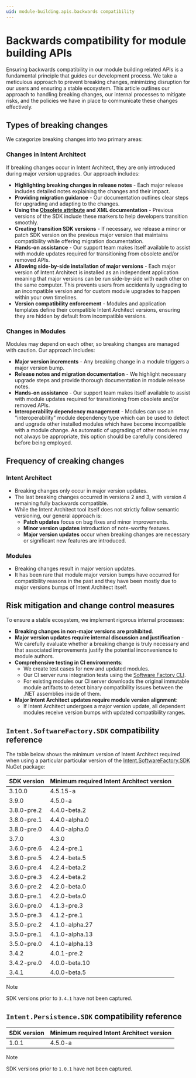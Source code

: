 ```yaml
---
uid: module-building.apis.backwards compatibility
---
```

# Backwards compatibility for module building APIs

Ensuring backwards compatibility in our module building related APIs is a fundamental principle that guides our development process. We take a meticulous approach to prevent breaking changes, minimizing disruption for our users and ensuring a stable ecosystem. This article outlines our approach to handling breaking changes, our internal processes to mitigate risks, and the policies we have in place to communicate these changes effectively.

## Types of breaking changes

We categorize breaking changes into two primary areas:

### Changes in Intent Architect

If breaking changes occur in Intent Architect, they are only introduced during major version upgrades. Our approach includes:

- **Highlighting breaking changes in release notes** - Each major release includes detailed notes explaining the changes and their impact.
- **Providing migration guidance** - Our documentation outlines clear steps for upgrading and adapting to the changes.
- **Using the [Obsolete attribute](https://learn.microsoft.com/dotnet/api/system.obsoleteattribute) and XML documentation** - Previous versions of the SDK include these markers to help developers transition smoothly.
- **Creating transition SDK versions** - If necessary, we release a minor or patch SDK version on the previous major version that maintains compatibility while offering migration documentation.
- **Hands-on assistance** - Our support team makes itself available to assist with module updates required for transitioning from obsolete and/or removed APIs.
- **Allowing side-by-side installation of major versions** - Each major version of Intent Architect is installed as an independent application meaning that major versions can be run side-by-side with each other on the same computer. This prevents users from accidentally upgrading to an incompatible version and for custom module upgrades to happen within your own timelines.
- **Version compatibility enforcement** - Modules and application templates define their compatible Intent Architect versions, ensuring they are hidden by default from incompatible versions.

### Changes in Modules

Modules may depend on each other, so breaking changes are managed with caution. Our approach includes:

- **Major version increments** - Any breaking change in a module triggers a major version bump.
- **Release notes and migration documentation** - We highlight necessary upgrade steps and provide thorough documentation in module release notes.
- **Hands-on assistance** - Our support team makes itself available to assist with module updates required for transitioning from obsolete and/or removed APIs.
- **Interoperability dependency management** - Modules can use an "interoperability" module dependency type which can be used to detect and upgrade other installed modules which have become incompatible with a module change. As automatic of upgrading of other modules may not always be appropriate, this option should be carefully considered before being employed.

## Frequency of creaking changes

### Intent Architect

- Breaking changes only occur in major version updates.
- The last breaking changes occurred in versions 2 and 3, with version 4 remaining fully backwards compatible.
- While the Intent Architect tool itself does not strictly follow semantic versioning, our general approach is:
  - **Patch updates** focus on bug fixes and minor improvements.
  - **Minor version updates** introduction of note-worthy features.
  - **Major version updates** occur when breaking changes are necessary or significant new features are introduced.

### Modules

- Breaking changes result in major version updates.
- It has been rare that module major version bumps have occurred for compatibility reasons in the past and they have been mostly due to major versions bumps of Intent Architect itself.

## Risk mitigation and change control measures

To ensure a stable ecosystem, we implement rigorous internal processes:

- **Breaking changes in non-major versions are prohibited**.
- **Major version updates require internal discussion and justification** - We carefully evaluate whether a breaking change is truly necessary and that associated improvements justify the potential inconvenience to module authors.
- **Comprehensive testing in CI environments**:
  - We create test cases for new and updated modules.
  - Our CI server runs integration tests using the [Software Factory CLI](xref:tools.software-factory-cli).
  - For existing modules our CI server downloads the original immutable module artifacts to detect binary compatibility issues between the .NET assemblies inside of them.
- **Major Intent Architect updates require module version alignment**:
  - If Intent Architect undergoes a major version update, all dependent modules receive version bumps with updated compatibility ranges.

## `Intent.SoftwareFactory.SDK` compatibility reference

The table below shows the minimum version of Intent Architect required when using a particular particular version of the [Intent.SoftwareFactory.SDK](https://www.nuget.org/packages/Intent.SoftwareFactory.SDK) NuGet package:

|SDK version   |Minimum required Intent Architect version|
|--------------|-----------------------------------------|
|3.10.0        |4.5.15-a|
|3.9.0         |4.5.0-a|
|3.8.0-pre.2   |4.4.0-beta.2|
|3.8.0-pre.1   |4.4.0-alpha.0|
|3.8.0-pre.0   |4.4.0-alpha.0|
|3.7.0         |4.3.0|
|3.6.0-pre.6   |4.2.4-pre.1|
|3.6.0-pre.5   |4.2.4-beta.5|
|3.6.0-pre.4   |4.2.4-beta.2|
|3.6.0-pre.3   |4.2.4-beta.2|
|3.6.0-pre.2   |4.2.0-beta.0|
|3.6.0-pre.1   |4.2.0-beta.0|
|3.6.0-pre.0   |4.1.3-pre.3|
|3.5.0-pre.3   |4.1.2-pre.1|
|3.5.0-pre.2   |4.1.0-alpha.27|
|3.5.0-pre.1   |4.1.0-alpha.13|
|3.5.0-pre.0   |4.1.0-alpha.13|
|3.4.2         |4.0.1-pre.2|
|3.4.2-pre.0   |4.0.0-beta.10|
|3.4.1         |4.0.0-beta.5|

> [!NOTE]
> SDK versions prior to `3.4.1` have not been captured.

## `Intent.Persistence.SDK` compatibility reference

|SDK version   |Minimum required Intent Architect version|
|--------------|-----------------------------------------|
|1.0.1         |4.5.0-a|

> [!NOTE]
> SDK versions prior to `1.0.1` have not been captured.

[](#intentpersistencesdk-compatibility-reference)
